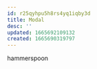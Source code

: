 ```yaml
---
id: r25qyhpu5h8rs4yq1iqby3d
title: Modal
desc: ''
updated: 1665692109132
created: 1665690319797
---
```

hammerspoon
